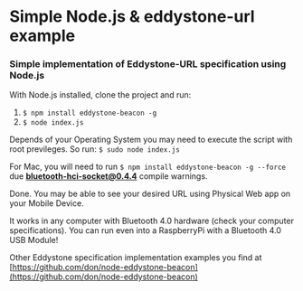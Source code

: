 # Simple Node.js & eddystone-url example

### Simple implementation of Eddystone-URL specification using Node.js ###

With Node.js installed, clone the project and run:

1. ```$ npm install eddystone-beacon -g```
2. ```$ node index.js```  

Depends of your Operating System you may need to execute the script with root previleges. So run: ```$ sudo node index.js```

For Mac, you will need to run ```$ npm install eddystone-beacon -g --force``` due **bluetooth-hci-socket@0.4.4** compile warnings.  

Done. You may be able to see your desired URL using Physical Web app on your Mobile Device.

It works in any computer with Bluetooth 4.0 hardware (check your computer specifications). You can run even into a RaspberryPi with a Bluetooth 4.0 USB Module!  

Other Eddystone specification implementation examples you find at [https://github.com/don/node-eddystone-beacon](https://github.com/don/node-eddystone-beacon)
